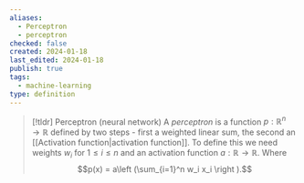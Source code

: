```yaml
---
aliases:
  - Perceptron
  - perceptron
checked: false
created: 2024-01-18
last_edited: 2024-01-18
publish: true
tags:
  - machine-learning
type: definition
---
```

>[!tldr] Perceptron (neural network)
>A *perceptron* is a function $p: \mathbb{R}^n \rightarrow \mathbb{R}$ defined by two steps - first a weighted linear sum, the second an [[Activation function|activation function]]. To define this we need weights $w_i$ for $1 \leq i \leq n$ and an activation function $a: \mathbb{R} \rightarrow \mathbb{R}$. Where
>$$p(x) = a\left (\sum_{i=1}^n w_i x_i \right ).$$

